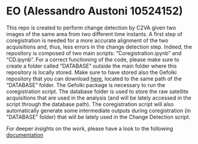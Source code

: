 # EO (Alessandro Austoni 10524152)
This repo is created to perform change detection by C2VA given two images of the same area from two different time instants. A first step of coregistration is needed for a more accurate alignment of the two acquisitions and, thus, less errors in the change detection step. Indeed, the repository is composed of two main scripts: “Coregistration.ipynb” and “CD.ipynb”.
For a correct functioning of the code, please make sure to create a folder called “DATABASE” outside the main folder where this repository is locally stored. Make sure to have stored also the Gefolki repository that you can download [here](https://github.com/aplyer/gefolki "Gefolki's github repo"), located to the same path of the “DATABASE” folder.
The Gefolki package is necessary to run the coregistration script.
The database folder is used to store the raw satellite acquisitions that are used in the analysis (and will be lately accessed in the script through the database path). The coregistration script will also automatically generate some intermediate outputs during coregistration (in "DATABASE" folder) that will be lately used in the Change Detection script.

For deeper insights on the work, please have a look to the following [documentation](https://github.com/AlessandroAustoni/EO/blob/main/A%20COMPARISON%20BETWEEN%20MULTI-SPECTRAL%20AND%20HYPERSPECTRAL%20FOR%20WATER%20AND%20AGRICULTURAL%20FIELDS%20CHANGE%20DETECTION%20USING%20C2VA.pdf "Alessandro Austoni A COMPARISON BETWEEN MULTI-SPECTRAL AND HYPERSPECTRAL FOR WATER AND AGRICULTURAL FIELDS CHANGE DETECTION USING C2VA")
